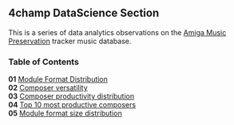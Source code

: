 ## 4champ DataScience Section

This is a series of data analytics observations on the
[Amiga Music Preservation](https://amp.dascene.net) tracker music database.

### Table of Contents

**01** [Module Format Distribution](ds_01.md)<br/>
**02** [Composer versatility](ds_02.md)<br/>
**03** [Composer productivity distribution](ds_03.md)<br/>
**04** [Top 10 most productive composers](ds_04.md)<br/>
**05** [Module format size distribution](ds_05.md)<br/>

